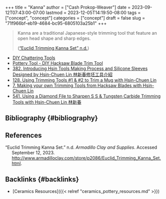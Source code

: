 +++
title = "Kanna"
author = ["Cash Prokop-Weaver"]
date = 2023-09-12T07:43:00-07:00
lastmod = 2023-12-05T14:19:50-08:00
tags = ["concept", "concept"]
categories = ["concept"]
draft = false
slug = "71f966bf-eb19-4684-bc95-6805103a25b1"
+++

> Kanna are a traditional Japanese-style trimming tool that feature an open head shape and sharp edges.
>
> (<a href="#citeproc_bib_item_1">“Euclid Trimming Kanna Set” n.d.</a>)

-   [DIY Chattering Tools](https://www.youtube.com/watch?v=jm67xh4XsU8)
-   [Pottery Tool  - DIY Hacksaw Blade Trim Tool](https://www.youtube.com/watch?v=35wEpH7DvCY)
-   [382. Introducing Hsin Tools Making Process and Silicone Sleeves Designed by Hsin-Chuen Lin 林新春修坯工具介紹](https://www.youtube.com/watch?v=F8PgQop7ISk)
-   [128. Using Trimming Tools #1 &amp; #2 to Trim a Mug with Hsin-Chuen Lin](https://www.youtube.com/watch?v=z3xk5qd7pgE)
-   [7. Making your own Trimming Tools from Hacksaw Blades with Hsin-Chuen Lin](https://www.youtube.com/watch?v=Glk9aR7XY3U)
-   [541. Using a Diamond File to Sharpen S S &amp; Tungsten Carbide Trimming Tools with Hsin-Chuen Lin 林新春](https://www.youtube.com/watch?v=LUK3_yUZ9Xw)


## Bibliography {#bibliography}

## References

<style>.csl-entry{text-indent: -1.5em; margin-left: 1.5em;}</style><div class="csl-bib-body">
  <div class="csl-entry"><a id="citeproc_bib_item_1"></a>“Euclid Trimming Kanna Set.” n.d. <i>Armadillo Clay and Supplies</i>. Accessed September 12, 2023. <a href="http://www.armadilloclay.com/store/p2086/Euclid_Trimming_Kanna_Set.html">http://www.armadilloclay.com/store/p2086/Euclid_Trimming_Kanna_Set.html</a>.</div>
</div>


## Backlinks {#backlinks}

-   [Ceramics Resources]({{< relref "ceramics_pottery_resources.md" >}})
